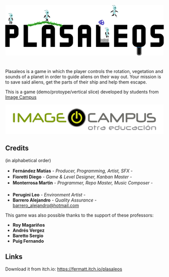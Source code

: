 <p align="center">
<img src="logo.png" alt="PLASALEOS"/>
</p>

# 

Plasaleos is a game in which the player controls the rotation, vegetation and sounds of a planet in order to guide aliens on their way out. Your mission is to save said aliens, get the parts of their ship and help them escape.

This is a game (demo/protoype/vertical slice) developed by students from <a href="https://www.imagecampus.edu.ar/">Image Campus</a>

<p align="center">
  <a href="https://www.imagecampus.edu.ar/">
    <img src="logo-image-campus.png" alt="Image Campus"/>
  </a> 
</p>


## Credits
(in alphabetical order)

- **Fernández Matías** - *Producer, Programming, Artist, SFX* - <a href="https://www.linkedin.com/in/mat%C3%ADas-fern%C3%A1ndez-%F0%9F%95%B9-game-developer-6747b4162/"><img height="16" width="16" src="https://unpkg.com/simple-icons@latest/icons/linkedin.svg" /></a> <a href="https://github.com/Fermatt98"> <img height="16" width="16" src="https://unpkg.com/simple-icons@latest/icons/github.svg" /></a>
- **Fioretti Diego** - *Game & Level Designer, Kanban Master* - <a href="https://www.linkedin.com/in/diego-nicolas-fioretti-b51a8811a/"><img height="16" width="16" src="https://unpkg.com/simple-icons@latest/icons/linkedin.svg" /></a> <a href="https://github.com/DiegoFioretti"> <img height="16" width="16" src="https://unpkg.com/simple-icons@latest/icons/github.svg" /></a>
- **Monterrosa Martin** - *Programmer, Repo Master, Music Composer* - <a href="https://www.linkedin.com/in/martín-ignacio-monterrosa-301174145/"><img height="16" width="16" src="https://unpkg.com/simple-icons@latest/icons/linkedin.svg" /></a> <a href="https://github.com/Marchin"> <img height="16" width="16" src="https://unpkg.com/simple-icons@latest/icons/github.svg" /></a>
- **Perugini Leo** - *Environment Artist* - <a href="https://www.linkedin.com/in/mat%C3%ADas-fern%C3%A1ndez-%F0%9F%95%B9-game-developer-6747b4162/"><img height="16" width="16" src="https://unpkg.com/simple-icons@latest/icons/linkedin.svg" /></a> <a href="https://github.com/Fermatt98"> <img height="16" width="16" src="https://unpkg.com/simple-icons@latest/icons/github.svg" /></a>
- **Barrero Alejandro** - *Quality Assurance* - <a href="barrero_alejandro@hotmail.com"> barrero_alejandro@hotmail.com </a>

This game was also possible thanks to the support of these professors:

- **Roy Magariños**
- **Andrés Vergez**
- **Baretto Sergio**
- **Puig Fernando**


## Links

Download it from itch.io: https://fermatt.itch.io/plasaleos
